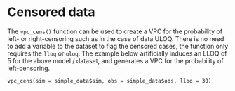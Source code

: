 # Censored data

The `vpc_cens()` function can be used to create a VPC for the probability of left- or right-censoring such as in the case of data <LLOQ or >ULOQ. There is no need to add a variable to the dataset to flag the censored cases, the function only requires the `lloq` or `uloq`. The example below artificially induces an LLOQ of 5 for the above model / dataset, and generates a VPC for the probability of left-censoring.

    vpc_cens(sim = simple_data$sim, obs = simple_data$obs, lloq = 30)
